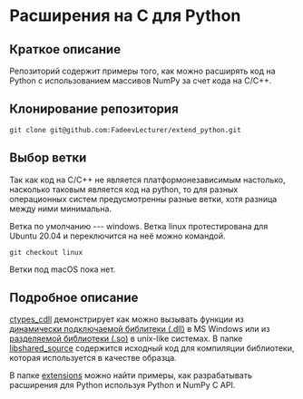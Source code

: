 # Расширения на C для Python

## Краткое описание

Репозиторий содержит примеры того, как можно расширять код на Python с использованием массивов NumPy за счет кода на C/C++.  

## Клонирование репозитория

```Shell
git clone git@github.com:FadeevLecturer/extend_python.git
```

## Выбор ветки

Так как код на C/C++ не является платформонезависимым настолько, насколько таковым является код на python, то для разных операционных систем предусмотренны разные ветки, хотя разница между ними минимальна. 

Ветка по умолчанию --- windows. Ветка linux протестирована для Ubuntu 20.04 и переключится на неё можно командой. 

```Shell
git checkout linux
```

Ветки под macOS пока нет.

## Подробное описание

[ctypes_cdll](./ctypes_cdll) демонстрирует как можно вызывать функции из [динамически подключаемой библитеки (.dll)](https://ru.wikipedia.org/wiki/%D0%94%D0%B8%D0%BD%D0%B0%D0%BC%D0%B8%D1%87%D0%B5%D1%81%D0%BA%D0%B8_%D0%BF%D0%BE%D0%B4%D0%BA%D0%BB%D1%8E%D1%87%D0%B0%D0%B5%D0%BC%D0%B0%D1%8F_%D0%B1%D0%B8%D0%B1%D0%BB%D0%B8%D0%BE%D1%82%D0%B5%D0%BA%D0%B0) в MS Windows или из [разделяемой библиотеки (.so)](https://ru.wikipedia.org/wiki/%D0%A0%D0%B0%D0%B7%D0%B4%D0%B5%D0%BB%D1%8F%D0%B5%D0%BC%D0%B0%D1%8F_%D0%B1%D0%B8%D0%B1%D0%BB%D0%B8%D0%BE%D1%82%D0%B5%D0%BA%D0%B0) в unix-like системах. В папке [libshared_source](./libshared_source) содержится исходный код для компиляции библиотеки, которая используется в качестве образца. 

В папке [extensions](./extensions) можно найти примеры, как разрабатывать расширения для Python используя Python и NumPy C API. 
